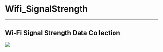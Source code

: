 # Wifi_SignalStrength

---
Wi-Fi Signal Strength Data Collection
---

[![](https://mermaid.ink/img/pako:eNptkU9PwzAMxb-KlRNIm7j3gNStK-xQAeqAQ7uD17ptRJpA_myUdd8db70wCZ8iv5-fleejqExNIhKNMoeqQ-thk5QauOIiIx0ylrcwn9-PNXocYXGTke9M7W4nanHWYHl8dWRhrZ23ofLSaHea9OVl9knTCEnxJukAsVLgO4KE_bZ_oc3BjLCaoKDlVyBY5fk6cddUZ4nN0iKVyvPO3TBRV1Bqgh3hoViip9ZY-fOvVSr37PTIlKqCYhTiPVlsCV4CKumHKzqX3yOsi1ijGtjv2Rh79074ARZ1S24rZqIn26OsOc7jebIU_M-eShHxs6YGg_KlKPWJUQze5IOuRMSJ0UyET86XEomtxV5EDSrHXaqlNzabTnS51OkXxHiNCw?type=png)](https://mermaid.live/edit#pako:eNptkU9PwzAMxb-KlRNIm7j3gNStK-xQAeqAQ7uD17ptRJpA_myUdd8db70wCZ8iv5-fleejqExNIhKNMoeqQ-thk5QauOIiIx0ylrcwn9-PNXocYXGTke9M7W4nanHWYHl8dWRhrZ23ofLSaHea9OVl9knTCEnxJukAsVLgO4KE_bZ_oc3BjLCaoKDlVyBY5fk6cddUZ4nN0iKVyvPO3TBRV1Bqgh3hoViip9ZY-fOvVSr37PTIlKqCYhTiPVlsCV4CKumHKzqX3yOsi1ijGtjv2Rh79074ARZ1S24rZqIn26OsOc7jebIU_M-eShHxs6YGg_KlKPWJUQze5IOuRMSJ0UyET86XEomtxV5EDSrHXaqlNzabTnS51OkXxHiNCw)

